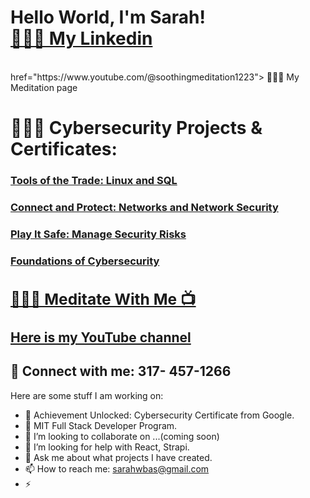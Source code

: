 <h1>Hello World, I'm Sarah! <br/><a , <a href="https://www.linkedin.com/in/sarah-hamdan-86651417b/"> 👩🏻‍💼 My Linkedin  </a></h1> <br/> <a <h3>href="https://www.youtube.com/@soothingmeditation1223"> 🧘🏻‍♀️ My Meditation page </a></h3>


<h1>👩🏻‍💻 Cybersecurity Projects & Certificates:</h1>  <h3> <a href="https://coursera.org/share/3af86796a683ca6aad9814d8bc3a263e"> Tools of the Trade: Linux and SQL </a> </h3>
<h3> <a href="https://coursera.org/share/1798c4ec04ac5176f6fa876a7af6e41f">Connect and Protect: Networks and Network Security </a> </h3>
<h3> <a href="https://coursera.org/share/9b189aa841e538abd3e1bcfd9c8200d0"> Play It Safe: Manage Security Risks</a> </h3>
<h3> <a href="https://coursera.org/share/d4414c9b35a4e0c6d3f8c76aff69af56"> Foundations of Cybersecurity </a> </h3>





<h2> <a href="https://www.youtube.com/@soothingmeditation1223"> <h3>🧎🏻‍♀️ Meditate With Me 📺</h3> Here is my YouTube channel </h2>  </a> 





<h2> 🤳 Connect with me: 317- 457-1266 </h2>


[linkedin]: http://linkedin.com/in/sarah-hamdan-86651417b



Here are some stuff I am working on:

- 🔭 Achievement Unlocked: Cybersecurity Certificate from Google. 
- 🌱 MIT Full Stack Developer Program.
- 👯 I’m looking to collaborate on ...(coming soon)
- 🤔 I’m looking for help with React, Strapi.
- 💬 Ask me about what projects I have created. 
- 📫 How to reach me: sarahwbas@gmail.com
- ⚡ 
